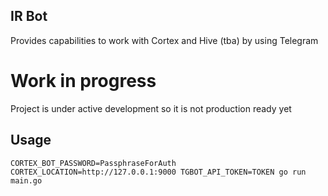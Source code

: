 IR Bot
------

Provides capabilities to work with Cortex and Hive (tba) by using Telegram

# Work in progress

Project is under active development so it is not production ready yet

## Usage

```
CORTEX_BOT_PASSWORD=PassphraseForAuth CORTEX_LOCATION=http://127.0.0.1:9000 TGBOT_API_TOKEN=TOKEN go run main.go
```
